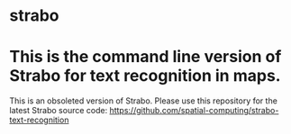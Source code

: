 strabo
===========
This is the command line version of Strabo for text recognition in maps.
===========
This is an obsoleted version of Strabo. Please use this repository for the latest Strabo source code:
https://github.com/spatial-computing/strabo-text-recognition
